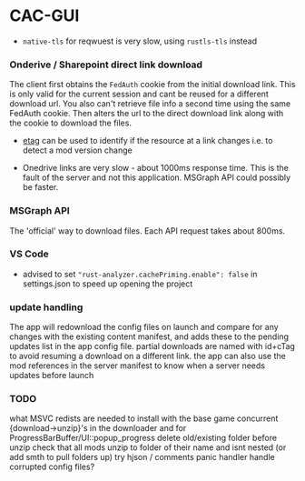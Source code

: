 # CAC-GUI

- `native-tls` for reqwuest is very slow, using `rustls-tls` instead

### Onderive / Sharepoint direct link download
The client first obtains the `FedAuth` cookie from the initial download link. 
This is only valid for the current session and cant be reused for a different download url. You also can't retrieve file info a second time using the same FedAuth cookie.
Then alters the url to the direct download link along with the cookie to download the files.
- [etag](https://developer.mozilla.org/en-US/docs/Web/HTTP/Reference/Headers/ETag) can be used to identify if the
resource at a link changes i.e. to detect a mod version change

- Onedrive links are very slow - about 1000ms response time. This is the fault of the server and not this application. MSGraph API could possibly be faster.

### MSGraph API
The 'official' way to download files.
Each API request takes about 800ms.

### VS Code
- advised to set `"rust-analyzer.cachePriming.enable": false` in settings.json to speed up opening the project

### update handling
The app will redownload the config files on launch and compare for any changes with the existing content manifest, and adds these to the pending updates list in the app config file.
partial downloads are named with id+cTag to avoid resuming a download on a different link.
the app can also use the mod references in the server manifest to know when a server needs updates before launch

### TODO
what MSVC redists are needed to install with the base game
concurrent {download->unzip}'s in the downloader and for ProgressBarBuffer/UI::popup_progress
delete old/existing folder before unzip
check that all mods unzip to folder of their name and isnt nested (or add smth to pull folders up)
try hjson / comments
panic handler
handle corrupted config files?